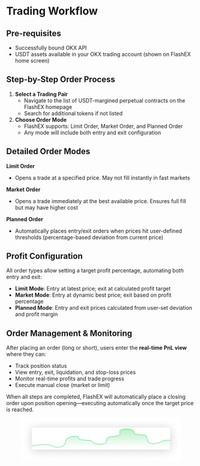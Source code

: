 # Trading Workflow

## Pre-requisites

* Successfully bound OKX API
* USDT assets available in your OKX trading account (shown on FlashEX home screen)

## Step-by-Step Order Process

1. **Select a Trading Pair**
   * Navigate to the list of USDT-margined perpetual contracts on the FlashEX homepage
   * Search for additional tokens if not listed
2. **Choose Order Mode**
   * FlashEX supports: Limit Order, Market Order, and Planned Order
   * Any mode will include both entry and exit configuration

## Detailed Order Modes

**Limit Order**

* Opens a trade at a specified price. May not fill instantly in fast markets

**Market Order**

* Opens a trade immediately at the best available price. Ensures full fill but may have higher cost

**Planned Order**

* Automatically places entry/exit orders when prices hit user-defined thresholds (percentage-based deviation from current price)

## Profit Configuration

All order types allow setting a target profit percentage, automating both entry and exit:

* **Limit Mode**: Entry at latest price; exit at calculated profit target
* **Market Mode**: Entry at dynamic best price; exit based on profit percentage
* **Planned Mode**: Entry and exit prices calculated from user-set deviation and profit margin

## Order Management & Monitoring

After placing an order (long or short), users enter the **real-time PnL view** where they can:

* Track position status
* View entry, exit, liquidation, and stop-loss prices
* Monitor real-time profits and trade progress
* Execute manual close (market or limit)

When all steps are completed, FlashEX will automatically place a closing order upon position opening—executing automatically once the target price is reached.

<figure><img src="../.gitbook/assets/Group 1.png" alt=""><figcaption></figcaption></figure>
